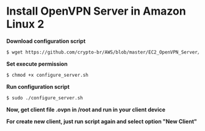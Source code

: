 # Install OpenVPN Server in Amazon Linux 2

**Download configuration script**
```sh
$ wget https://github.com/crypto-br/AWS/blob/master/EC2_OpenVPN_Server/configure_server.sh
```
**Set execute permission**
```sh
$ chmod +x configure_server.sh
```
**Run configuration script**
```sh
$ sudo ./configure_server.sh
```
**Now, get client file .ovpn in /root and run in your client device**

**For create new client, just run script again and select option "New Client"**
